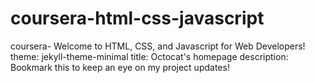 # coursera-html-css-javascript
coursera- Welcome to HTML, CSS, and Javascript for Web Developers!
theme: jekyll-theme-minimal
title: Octocat's homepage
description: Bookmark this to keep an eye on my project updates!
